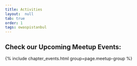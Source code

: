 ```yaml
---
title: Activities
layout:  null
tab: true
order: 1
tags: owaspistanbul
---
```


## Check our Upcoming Meetup Events:

 {% include chapter_events.html group=page.meetup-group %} 
